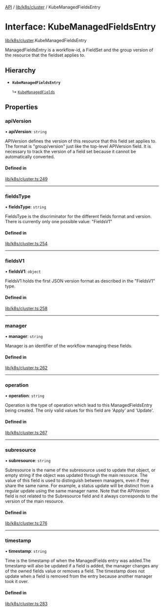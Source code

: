 [API](../API.md) / [lib/k8s/cluster](../modules/lib_k8s_cluster.md) / KubeManagedFieldsEntry

# Interface: KubeManagedFieldsEntry

[lib/k8s/cluster](../modules/lib_k8s_cluster.md).KubeManagedFieldsEntry

ManagedFieldsEntry is a workflow-id, a FieldSet and the group version of the
resource that the fieldset applies to.

## Hierarchy

- **`KubeManagedFieldsEntry`**

  ↳ [`KubeManagedFields`](lib_k8s_cluster.KubeManagedFields.md)

## Properties

### apiVersion

• **apiVersion**: `string`

APIVersion defines the version of this resource that this field set applies to.
The format is "group/version" just like the top-level APIVersion field.
It is necessary to track the version of a field set because it cannot be
automatically converted.

#### Defined in

[lib/k8s/cluster.ts:249](https://github.com/headlamp-k8s/headlamp/blob/072d2509b/frontend/src/lib/k8s/cluster.ts#L249)

___

### fieldsType

• **fieldsType**: `string`

FieldsType is the discriminator for the different fields format and version.
There is currently only one possible value: "FieldsV1"

#### Defined in

[lib/k8s/cluster.ts:254](https://github.com/headlamp-k8s/headlamp/blob/072d2509b/frontend/src/lib/k8s/cluster.ts#L254)

___

### fieldsV1

• **fieldsV1**: `object`

FieldsV1 holds the first JSON version format as described in the "FieldsV1" type.

#### Defined in

[lib/k8s/cluster.ts:258](https://github.com/headlamp-k8s/headlamp/blob/072d2509b/frontend/src/lib/k8s/cluster.ts#L258)

___

### manager

• **manager**: `string`

Manager is an identifier of the workflow managing these fields.

#### Defined in

[lib/k8s/cluster.ts:262](https://github.com/headlamp-k8s/headlamp/blob/072d2509b/frontend/src/lib/k8s/cluster.ts#L262)

___

### operation

• **operation**: `string`

Operation is the type of operation which lead to this ManagedFieldsEntry being
created. The only valid values for this field are 'Apply' and 'Update'.

#### Defined in

[lib/k8s/cluster.ts:267](https://github.com/headlamp-k8s/headlamp/blob/072d2509b/frontend/src/lib/k8s/cluster.ts#L267)

___

### subresource

• **subresource**: `string`

Subresource is the name of the subresource used to update that object, or empty
string if the object was updated through the main resource. The value of this
field is used to distinguish between managers, even if they share the same name.
For example, a status update will be distinct from a regular update using the
same manager name. Note that the APIVersion field is not related to the
Subresource field and it always corresponds to the version of the main resource.

#### Defined in

[lib/k8s/cluster.ts:276](https://github.com/headlamp-k8s/headlamp/blob/072d2509b/frontend/src/lib/k8s/cluster.ts#L276)

___

### timestamp

• **timestamp**: `string`

Time is the timestamp of when the ManagedFields entry was added.The timestamp
will also be updated if a field is added, the manager changes any of the owned
fields value or removes a field. The timestamp does not update when a field is
removed from the entry because another manager took it over.

#### Defined in

[lib/k8s/cluster.ts:283](https://github.com/headlamp-k8s/headlamp/blob/072d2509b/frontend/src/lib/k8s/cluster.ts#L283)
